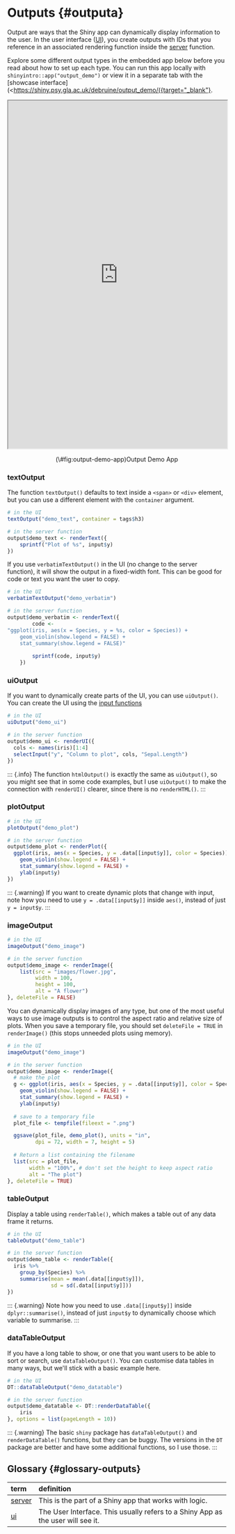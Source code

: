 # Outputs {#outputa}

Output are ways that the Shiny app can dynamically display information to the user. In the user interface (<a class='glossary' target='_blank' title='The User Interface. This usually refers to a Shiny App as the user will see it.' href='https://psyteachr.github.io/glossary/u#ui'>UI</a>), you create outputs with IDs that you reference in an associated rendering function inside the <a class='glossary' target='_blank' title='This is the part of a Shiny app that works with logic.' href='https://psyteachr.github.io/glossary/s#server'>server</a> function.

Explore some different output types in the embedded app below before you read about how to set up each type. You can run this app locally with `shinyintro::app("output_demo")` or view it in a separate tab with the [showcase interface](<https://shiny.psy.gla.ac.uk/debruine/output_demo/({target="_blank"}.

<div class="figure" style="text-align: center">
<iframe src="https://shiny.psy.gla.ac.uk/debruine/output_demo/?showcase=0" width="100%" height="800px"></iframe>
<p class="caption">(\#fig:output-demo-app)Output Demo App</p>
</div>

### textOutput

The function `textOutput()` defaults to text inside a `<span>` or `<div>` element, but you can use a different element with the `container` argument.


```r
# in the UI
textOutput("demo_text", container = tags$h3)

# in the server function
output$demo_text <- renderText({
    sprintf("Plot of %s", input$y)
})
```

If you use `verbatimTextOutput()` in the UI (no change to the server function), it will show the output in a fixed-width font. This can be good for code or text you want the user to copy.


```r
# in the UI
verbatimTextOutput("demo_verbatim")

# in the server function
output$demo_verbatim <- renderText({
        code <- 
"ggplot(iris, aes(x = Species, y = %s, color = Species)) +
    geom_violin(show.legend = FALSE) +
    stat_summary(show.legend = FALSE)"
        
        sprintf(code, input$y)
    })
```

### uiOutput

If you want to dynamically create parts of the UI, you can use `uiOutput()`. You can create the UI using the [input functions](#input_functions)


```r
# in the UI
uiOutput("demo_ui")

# in the server function
output$demo_ui <- renderUI({
  cols <- names(iris)[1:4]
  selectInput("y", "Column to plot", cols, "Sepal.Length")
})
```

::: {.info}
The function `htmlOutput()` is exactly the same as `uiOutput()`, so you might see that in some code examples, but I use `uiOutput()` to make the connection with `renderUI()` clearer, since there is no `renderHTML()`.
:::



### plotOutput


```r
# in the UI
plotOutput("demo_plot")

# in the server function
output$demo_plot <- renderPlot({
  ggplot(iris, aes(x = Species, y = .data[[input$y]], color = Species)) +
    geom_violin(show.legend = FALSE) +
    stat_summary(show.legend = FALSE) +
    ylab(input$y)
})
```

::: {.warning}
If you want to create dynamic plots that change with input, note how you need to use `y = .data[[input$y]]` inside `aes()`, instead of just `y = input$y`.
:::

### imageOutput


```r
# in the UI
imageOutput("demo_image")

# in the server function
output$demo_image <- renderImage({
    list(src = "images/flower.jpg",
         width = 100,
         height = 100,
         alt = "A flower")
}, deleteFile = FALSE)
```

You can dynamically display images of any type, but one of the most useful ways to use image outputs is to control the aspect ratio and relative size of plots. When you save a temporary file, you should set `deleteFile = TRUE` in `renderImage()` (this stops unneeded plots using memory).


```r
# in the UI
imageOutput("demo_image")

# in the server function
output$demo_image <- renderImage({
  # make the plot
  g <- ggplot(iris, aes(x = Species, y = .data[[input$y]], color = Species)) +
    geom_violin(show.legend = FALSE) +
    stat_summary(show.legend = FALSE) +
    ylab(input$y)
  
  # save to a temporary file
  plot_file <- tempfile(fileext = ".png")

  ggsave(plot_file, demo_plot(), units = "in",
         dpi = 72, width = 7, height = 5)
    
  # Return a list containing the filename
  list(src = plot_file,
       width = "100%", # don't set the height to keep aspect ratio
       alt = "The plot")
}, deleteFile = TRUE)
```

### tableOutput

Display a table using `renderTable()`, which makes a table out of any data frame it returns.


```r
# in the UI
tableOutput("demo_table")

# in the server function
output$demo_table <- renderTable({
  iris %>%
    group_by(Species) %>%
    summarise(mean = mean(.data[[input$y]]),
              sd = sd(.data[[input$y]]))
})
```

::: {.warning}
Note how you need to use `.data[[input$y]]` inside `dplyr::summarise()`, instead of just `input$y` to dynamically choose which variable to summarise.
:::

### dataTableOutput

If you have a long table to show, or one that you want users to be able to sort or search, use `dataTableOutput()`. You can customise data tables in many ways, but we'll stick with a basic example here.


```r
# in the UI
DT::dataTableOutput("demo_datatable")

# in the server function
output$demo_datatable <- DT::renderDataTable({
    iris
}, options = list(pageLength = 10))
```

::: {.warning}
The basic `shiny` package has `dataTableOutput()` and `renderDataTable()` functions, but they can be buggy. The versions in the `DT` package are better and have some additional functions, so I use those.
:::

## Glossary {#glossary-outputs}



|term                                                                                                |definition                                                                      |
|:---------------------------------------------------------------------------------------------------|:-------------------------------------------------------------------------------|
|<a class='glossary' target='_blank' href='https://psyteachr.github.io/glossary/s#server'>server</a> |This is the part of a Shiny app that works with logic.                          |
|<a class='glossary' target='_blank' href='https://psyteachr.github.io/glossary/u#ui'>ui</a>         |The User Interface. This usually refers to a Shiny App as the user will see it. |




